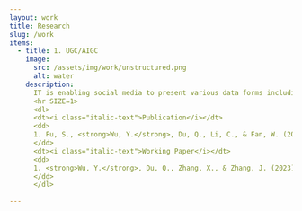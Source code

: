 ```yaml
---
layout: work
title: Research
slug: /work
items:
  - title: 1. UGC/AIGC
    image:
      src: /assets/img/work/unstructured.png
      alt: water
    description:
      IT is enabling social media to present various data forms including text, images and videos, all of which influence user’s experiences and content creator’s performances. I am interested in depicting and explaining these influences. With the boom of AIGC, in the future I am more interested in how AIGC has changed the way we produce and consume content in digital platforms.
      <hr SIZE=1>    
      <dl>
      <dt><i class="italic-text">Publication</i></dt>
      <dd>
      1. Fu, S., <strong>Wu, Y.</strong>, Du, Q., Li, C., & Fan, W. (2024). <a href="https://www.sciencedirect.com/science/article/pii/S0167923623002427">The secret of voice<strong>：</strong>How acoustic characteristics affect video creators' performance on Bilibili.</a> <i class='italic-text'>Decision Support Systems</i>, 179, 114167.
      </dd>
      <dt><i class="italic-text">Working Paper</i></dt>
      <dd>
      1. <strong>Wu, Y.</strong>, Du, Q., Zhang, X., & Zhang, J. (2023). <a href='https://scholarspace.manoa.hawaii.edu/items/9e9c6cf5-44a6-4882-8880-619701dc0968'>The Effects of Quote Retweet on Subsequent Posting Behavior and Morality Expression on Social Media.</a>
      </dd>
      </dl>
    
---
```

<br />
<br />
